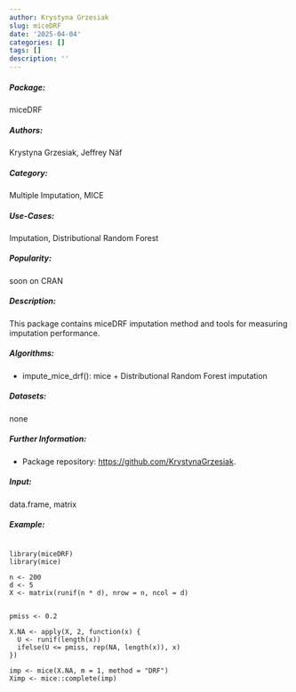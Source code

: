 ```yaml
---
author: Krystyna Grzesiak
slug: miceDRF
date: '2025-04-04'
categories: []
tags: []
description: ''
---
```


##### Package: 
miceDRF

##### Authors: 
Krystyna Grzesiak, Jeffrey Näf

##### Category:
Multiple Imputation, MICE

##### Use-Cases:
Imputation, Distributional Random Forest

##### Popularity:
soon on CRAN


##### Description:
This package contains miceDRF imputation method and tools for measuring imputation performance.

##### Algorithms:
- impute_mice_drf(): mice + Distributional Random Forest imputation

##### Datasets:
none

##### Further Information:

- Package repository: https://github.com/KrystynaGrzesiak.

##### Input: 
data.frame, matrix

##### Example:

~~~

library(miceDRF)
library(mice)

n <- 200
d <- 5
X <- matrix(runif(n * d), nrow = n, ncol = d)


pmiss <- 0.2

X.NA <- apply(X, 2, function(x) {
  U <- runif(length(x))
  ifelse(U <= pmiss, rep(NA, length(x)), x)
})

imp <- mice(X.NA, m = 1, method = "DRF")
Ximp <- mice::complete(imp)

~~~